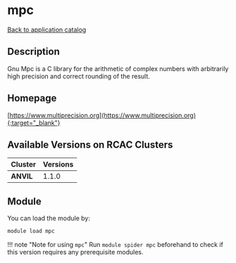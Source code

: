 # mpc

[Back to application catalog](../app_catalog.md)

## Description

Gnu Mpc is a C library for the arithmetic of complex numbers with arbitrarily high precision and correct rounding of the result.

## Homepage

[https://www.multiprecision.org](https://www.multiprecision.org){:target="_blank"}

## Available Versions on RCAC Clusters

|Cluster|Versions|
|---|---|
**ANVIL**|1.1.0

## Module

You can load the module by:

```bash
module load mpc
```

!!! note "Note for using `mpc`"
    Run `module spider mpc` beforehand to check if this version requires any prerequisite modules.
